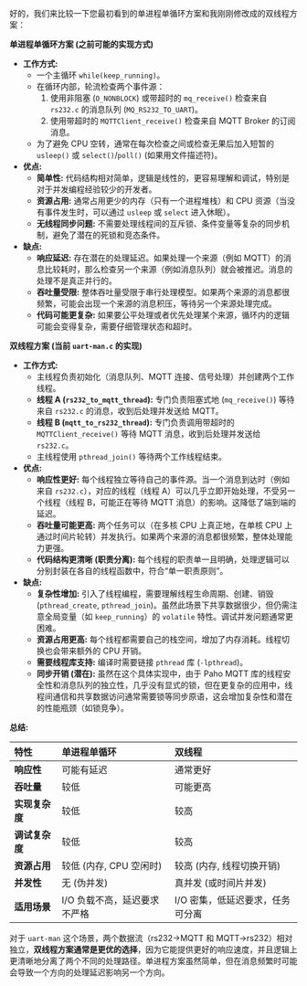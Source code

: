 

好的，我们来比较一下您最初看到的单进程单循环方案和我刚刚修改成的双线程方案：

**单进程单循环方案 (之前可能的实现方式)**

*   **工作方式:**
    *   一个主循环 `while(keep_running)`。
    *   在循环内部，轮流检查两个事件源：
        1.  使用非阻塞 (`O_NONBLOCK`) 或带超时的 `mq_receive()` 检查来自 `rs232.c` 的消息队列 (`MQ_RS232_TO_UART`)。
        2.  使用带超时的 `MQTTClient_receive()` 检查来自 MQTT Broker 的订阅消息。
    *   为了避免 CPU 空转，通常在每次检查之间或检查无果后加入短暂的 `usleep()` 或 `select()`/`poll()` (如果用文件描述符)。
*   **优点:**
    *   **简单性:** 代码结构相对简单，逻辑是线性的，更容易理解和调试，特别是对于并发编程经验较少的开发者。
    *   **资源占用:** 通常占用更少的内存（只有一个进程堆栈）和 CPU 资源（当没有事件发生时，可以通过 `usleep` 或 `select` 进入休眠）。
    *   **无线程同步问题:** 不需要处理线程间的互斥锁、条件变量等复杂的同步机制，避免了潜在的死锁和竞态条件。
*   **缺点:**
    *   **响应延迟:** 存在潜在的处理延迟。如果处理一个来源（例如 MQTT）的消息比较耗时，那么检查另一个来源（例如消息队列）就会被推迟。消息的处理不是真正并行的。
    *   **吞吐量受限:** 整体吞吐量受限于串行处理模型。如果两个来源的消息都很频繁，可能会出现一个来源的消息积压，等待另一个来源处理完成。
    *   **代码可能更复杂:** 如果要公平处理或者优先处理某个来源，循环内的逻辑可能会变得复杂，需要仔细管理状态和超时。

**双线程方案 (当前 `uart-man.c` 的实现)**

*   **工作方式:**
    *   主线程负责初始化（消息队列、MQTT 连接、信号处理）并创建两个工作线程。
    *   **线程 A (`rs232_to_mqtt_thread`):** 专门负责阻塞式地 (`mq_receive()`) 等待来自 `rs232.c` 的消息，收到后处理并发送给 MQTT。
    *   **线程 B (`mqtt_to_rs232_thread`):** 专门负责调用带超时的 `MQTTClient_receive()` 等待 MQTT 消息，收到后处理并发送给 `rs232.c`。
    *   主线程使用 `pthread_join()` 等待两个工作线程结束。
*   **优点:**
    *   **响应性更好:** 每个线程独立等待自己的事件源。当一个消息到达时（例如来自 `rs232.c`），对应的线程（线程 A）可以几乎立即开始处理，不受另一个线程（线程 B，可能正在等待 MQTT 消息）的影响。这降低了端到端的延迟。
    *   **吞吐量可能更高:** 两个任务可以（在多核 CPU 上真正地，在单核 CPU 上通过时间片轮转）并发执行。如果两个来源的消息都很频繁，整体处理能力更强。
    *   **代码结构更清晰 (职责分离):** 每个线程的职责单一且明确，处理逻辑可以分别封装在各自的线程函数中，符合“单一职责原则”。
*   **缺点:**
    *   **复杂性增加:** 引入了线程编程，需要理解线程生命周期、创建、销毁 (`pthread_create`, `pthread_join`)。虽然此场景下共享数据很少，但仍需注意全局变量（如 `keep_running`）的 `volatile` 特性。调试并发问题通常更困难。
    *   **资源占用更高:** 每个线程都需要自己的栈空间，增加了内存消耗。线程切换也会带来额外的 CPU 开销。
    *   **需要线程库支持:** 编译时需要链接 `pthread` 库 (`-lpthread`)。
    *   **同步开销 (潜在):** 虽然在这个具体实现中，由于 Paho MQTT 库的线程安全性和消息队列的独立性，几乎没有显式的锁，但在更复杂的应用中，线程间通信和共享数据访问通常需要锁等同步原语，这会增加复杂性和潜在的性能瓶颈（如锁竞争）。

**总结:**

| 特性        | 单进程单循环           | 双线程                |
| :-------- | :--------------- | :----------------- |
| **响应性**   | 可能有延迟            | 通常更好               |
| **吞吐量**   | 较低               | 可能更高               |
| **实现复杂度** | 较低               | 较高                 |
| **调试复杂度** | 较低               | 较高                 |
| **资源占用**  | 较低 (内存, CPU 空闲时) | 较高 (内存, 线程切换开销)    |
| **并发性**   | 无 (伪并发)          | 真并发 (或时间片并发)       |
| **适用场景**  | I/O 负载不高，延迟要求不严格 | I/O 密集，低延迟要求，任务可分离 |

对于 `uart-man` 这个场景，两个数据流（rs232->MQTT 和 MQTT->rs232）相对独立，**双线程方案通常是更优的选择**，因为它能提供更好的响应速度，并且逻辑上更清晰地分离了两个不同的处理路径。单进程方案虽然简单，但在消息频繁时可能会导致一个方向的处理延迟影响另一个方向。
